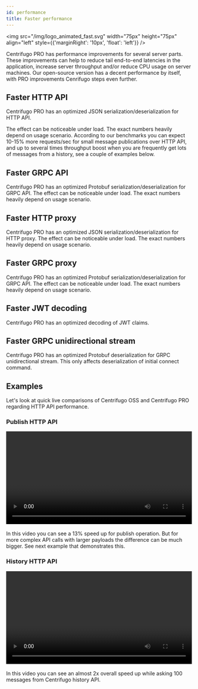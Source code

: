 ```yaml
---
id: performance
title: Faster performance
---
```


<img src="/img/logo_animated_fast.svg" width="75px" height="75px" align="left" style={{'marginRight': '10px', 'float': 'left'}} />

Centrifugo PRO has performance improvements for several server parts. These improvements can help to reduce tail end-to-end latencies in the application, increase server throughput and/or reduce CPU usage on server machines. Our open-source version has a decent performance by itself, with PRO improvements Cenrifugo steps even further.

## Faster HTTP API

Centrifugo PRO has an optimized JSON serialization/deserialization for HTTP API.

The effect can be noticeable under load. The exact numbers heavily depend on usage scenario. According to our benchmarks you can expect 10-15% more requests/sec for small message publications over HTTP API, and up to several times throughput boost when you are frequently get lots of messages from a history, see a couple of examples below.

## Faster GRPC API

Centrifugo PRO has an optimized Protobuf serialization/deserialization for GRPC API. The effect can be noticeable under load. The exact numbers heavily depend on usage scenario.

## Faster HTTP proxy

Centrifugo PRO has an optimized JSON serialization/deserialization for HTTP proxy. The effect can be noticeable under load. The exact numbers heavily depend on usage scenario.

## Faster GRPC proxy

Centrifugo PRO has an optimized Protobuf serialization/deserialization for GRPC API. The effect can be noticeable under load. The exact numbers heavily depend on usage scenario.

## Faster JWT decoding

Centrifugo PRO has an optimized decoding of JWT claims.

## Faster GRPC unidirectional stream

Centrifugo PRO has an optimized Protobuf deserialization for GRPC unidirectional stream. This only affects deserialization of initial connect command.

## Examples

Let's look at quick live comparisons of Centrifugo OSS and Centrifugo PRO regarding HTTP API performance.

### Publish HTTP API 

<video width="100%" controls>
  <source src="/img/pro_api_publish_perf.mp4" type="video/mp4" />
  Sorry, your browser doesn't support embedded video.
</video>

In this video you can see a 13% speed up for publish operation. But for more complex API calls with larger payloads the difference can be much bigger. See next example that demonstrates this.

### History HTTP API

<video width="100%" controls>
  <source src="/img/pro_api_history_perf.mp4" type="video/mp4" />
  Sorry, your browser doesn't support embedded video.
</video>

In this video you can see an almost 2x overall speed up while asking 100 messages from Centrifugo history API.
